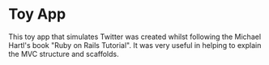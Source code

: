 # Toy App

This toy app that simulates Twitter was created whilst following the Michael Hartl's book "Ruby on Rails Tutorial". It was very useful in helping to explain the MVC structure and scaffolds. 



